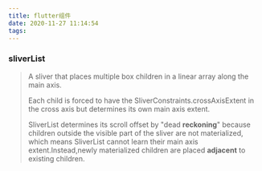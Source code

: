 ```yaml
---
title: flutter组件
date: 2020-11-27 11:14:54
tags:
---
```


### sliverList

> A sliver that places multiple box children in a linear array along the main axis.
>
> Each child is forced to have the SliverConstraints.crossAxisExtent in the cross axis but determines its own main axis extent.
>
> SliverList determines its scroll offset by "dead **reckoning**" because children outside the visible part of the sliver are not materialized, which means SliverList cannot learn their main axis extent.Instead,newly materialized children are placed **adjacent** to existing children.

